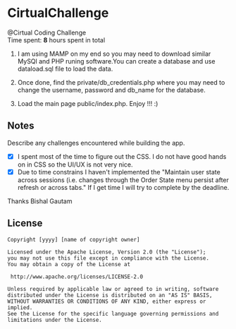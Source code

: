 # CirtualChallenge
@Cirtual Coding Challenge  
Time spent: **8** hours spent in total


 1. I am using MAMP on my end so you may need to download similar MySQl and PHP runing software.You can create a database and  use dataload.sql file to load the data.   

2. Once done, find the private/db_credentials.php where you may need to change the username, password and db_name for the database.

3. Load the main page public/index.php. Enjoy !!! :) 

## Notes

Describe any challenges encountered while building the app.

* [X] I spent most of the time to figure out the CSS. I do not have good hands on in CSS so the UI/UX is not very nice.
* [X] Due to time constrains I haven't implemented the "Maintain user state across sessions (i.e. changes through the Order State menu persist after refresh or across tabs." If I get time I will try to complete by the deadline. 

Thanks 
Bishal Gautam 


## License

    Copyright [yyyy] [name of copyright owner]

    Licensed under the Apache License, Version 2.0 (the "License");
    you may not use this file except in compliance with the License.
    You may obtain a copy of the License at

     http://www.apache.org/licenses/LICENSE-2.0

    Unless required by applicable law or agreed to in writing, software
    distributed under the License is distributed on an "AS IS" BASIS,
    WITHOUT WARRANTIES OR CONDITIONS OF ANY KIND, either express or implied.
    See the License for the specific language governing permissions and
    limitations under the License.






